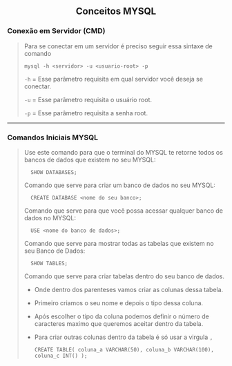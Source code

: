 <p>
    <h2 align="center">Conceitos MYSQL</h2>
</p>

### **Conexão em Servidor (CMD)**
>
> Para se conectar em um servidor é preciso seguir essa sintaxe de comando
>
>     mysql -h <servidor> -u <usuario-root> -p
>
> `-h` = Esse parâmetro requisita em qual servidor você deseja se conectar.
>
> `-u` = Esse parâmetro requisita o usuário root.
>
> `-p` = Esse parâmetro requisita a senha root.

---

### **Comandos Iniciais MYSQL**
>
>Use este comando para que o terminal do MYSQL te retorne todos os bancos de dados que existem no seu MYSQL:
>
>       SHOW DATABASES;
>
>
> Comando que  serve para criar um banco de dados no seu MYSQL:
>
>       CREATE DATABASE <nome do seu banco>;
>
>
> Comando que serve para que você possa acessar qualquer banco de dados no MYSQL:
>
>       USE <nome do banco de dados>;
>
> Comando que serve para mostrar todas as tabelas que existem no seu Banco de Dados:
>
>       SHOW TABLES;
>
> Comando que serve para criar tabelas dentro do seu banco de dados.
>
> - Onde dentro dos parenteses vamos criar as colunas dessa tabela. 
>
> - Primeiro criamos o seu nome e depois o tipo dessa coluna. 
>
> - Após escolher o tipo da coluna podemos definir o número de caracteres maximo que queremos aceitar dentro da tabela.
>
> - Para criar outras colunas dentro da tabela é só usar a virgula `,`
>
>       CREATE TABLE( coluna_a VARCHAR(50), coluna_b VARCHAR(100), coluna_c INT() );
    
